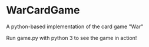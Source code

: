 # WarCardGame
A python-based implementation of the card game "War"

Run game.py with python 3 to see the game in action!
